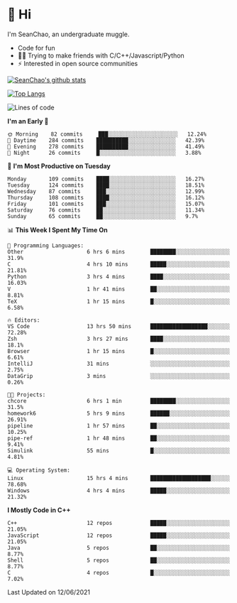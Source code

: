 # 👋 Hi
I'm SeanChao, an undergraduate muggle.

- Code for fun
- 👨‍💻 Trying to make friends with C/C++/Javascript/Python
- ⚡ Interested in open source communities

[![SeanChao's github stats](https://i-github-readme-stats.vercel.app/api?username=seanchao&show_icons=true)](https://github.com/anuraghazra/github-readme-stats)

[![Top Langs](https://i-github-readme-stats.vercel.app/api/top-langs/?username=seanchao&layout=compact)](https://github.com/anuraghazra/github-readme-stats)

<!--START_SECTION:waka-->
![Lines of code](https://img.shields.io/badge/From%20Hello%20World%20I%27ve%20Written-1.6%20million%20lines%20of%20code-blue)

**I'm an Early 🐤** 

```text
🌞 Morning    82 commits     ███░░░░░░░░░░░░░░░░░░░░░░   12.24% 
🌆 Daytime    284 commits    ██████████░░░░░░░░░░░░░░░   42.39% 
🌃 Evening    278 commits    ██████████░░░░░░░░░░░░░░░   41.49% 
🌙 Night      26 commits     █░░░░░░░░░░░░░░░░░░░░░░░░   3.88%

```
📅 **I'm Most Productive on Tuesday** 

```text
Monday       109 commits    ████░░░░░░░░░░░░░░░░░░░░░   16.27% 
Tuesday      124 commits    ████░░░░░░░░░░░░░░░░░░░░░   18.51% 
Wednesday    87 commits     ███░░░░░░░░░░░░░░░░░░░░░░   12.99% 
Thursday     108 commits    ████░░░░░░░░░░░░░░░░░░░░░   16.12% 
Friday       101 commits    ███░░░░░░░░░░░░░░░░░░░░░░   15.07% 
Saturday     76 commits     ██░░░░░░░░░░░░░░░░░░░░░░░   11.34% 
Sunday       65 commits     ██░░░░░░░░░░░░░░░░░░░░░░░   9.7%

```


📊 **This Week I Spent My Time On** 

```text
💬 Programming Languages: 
Other                    6 hrs 6 mins        ████████░░░░░░░░░░░░░░░░░   31.9% 
C                        4 hrs 10 mins       █████░░░░░░░░░░░░░░░░░░░░   21.81% 
Python                   3 hrs 4 mins        ████░░░░░░░░░░░░░░░░░░░░░   16.03% 
V                        1 hr 41 mins        ██░░░░░░░░░░░░░░░░░░░░░░░   8.81% 
TeX                      1 hr 15 mins        █░░░░░░░░░░░░░░░░░░░░░░░░   6.58%

🔥 Editors: 
VS Code                  13 hrs 50 mins      ██████████████████░░░░░░░   72.28% 
Zsh                      3 hrs 27 mins       ████░░░░░░░░░░░░░░░░░░░░░   18.1% 
Browser                  1 hr 15 mins        █░░░░░░░░░░░░░░░░░░░░░░░░   6.61% 
IntelliJ                 31 mins             ░░░░░░░░░░░░░░░░░░░░░░░░░   2.75% 
DataGrip                 3 mins              ░░░░░░░░░░░░░░░░░░░░░░░░░   0.26%

🐱‍💻 Projects: 
chcore                   6 hrs 1 min         ████████░░░░░░░░░░░░░░░░░   31.5% 
homework6                5 hrs 9 mins        ██████░░░░░░░░░░░░░░░░░░░   26.91% 
pipeline                 1 hr 57 mins        ██░░░░░░░░░░░░░░░░░░░░░░░   10.25% 
pipe-ref                 1 hr 48 mins        ██░░░░░░░░░░░░░░░░░░░░░░░   9.41% 
Simulink                 55 mins             █░░░░░░░░░░░░░░░░░░░░░░░░   4.81%

💻 Operating System: 
Linux                    15 hrs 4 mins       ███████████████████░░░░░░   78.68% 
Windows                  4 hrs 4 mins        █████░░░░░░░░░░░░░░░░░░░░   21.32%

```

**I Mostly Code in C++** 

```text
C++                      12 repos            █████░░░░░░░░░░░░░░░░░░░░   21.05% 
JavaScript               12 repos            █████░░░░░░░░░░░░░░░░░░░░   21.05% 
Java                     5 repos             ██░░░░░░░░░░░░░░░░░░░░░░░   8.77% 
Shell                    5 repos             ██░░░░░░░░░░░░░░░░░░░░░░░   8.77% 
C                        4 repos             █░░░░░░░░░░░░░░░░░░░░░░░░   7.02%

```



 Last Updated on 12/06/2021
<!--END_SECTION:waka-->
